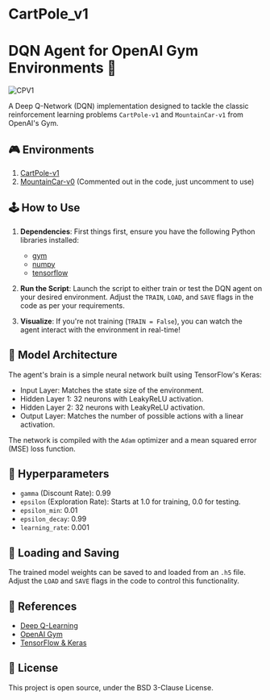 # CartPole_v1
# DQN Agent for OpenAI Gym Environments 🚀
![CPV1](https://github.com/SAIPRONE/CartPole_v1/assets/95390348/a5dd8d8c-fc00-4273-8f9a-79ea7a9ff824)

A Deep Q-Network (DQN) implementation designed  to tackle the classic reinforcement learning problems `CartPole-v1` and `MountainCar-v1` from OpenAI's Gym.

## 🎮 Environments

1. [CartPole-v1](https://gym.openai.com/envs/CartPole-v1/)
2. [MountainCar-v0](https://www.gymlibrary.dev/environments/classic_control/cart_pole/) (Commented out in the code, just uncomment to use)

## 🕹️ How to Use

1. **Dependencies**: First things first, ensure you have the following Python libraries installed:
   - [gym](https://gym.openai.com/docs/)
   - [numpy](https://numpy.org/)
   - [tensorflow](https://www.tensorflow.org/)

2. **Run the Script**: Launch the script to either train or test the DQN agent on your desired environment. Adjust the `TRAIN`, `LOAD`, and `SAVE` flags in the code as per your requirements.

3. **Visualize**: If you're not training (`TRAIN = False`), you can watch the agent interact with the environment in real-time!

## 🧠 Model Architecture

The agent's brain is a simple neural network built using TensorFlow's Keras:
- Input Layer: Matches the state size of the environment.
- Hidden Layer 1: 32 neurons with LeakyReLU activation.
- Hidden Layer 2: 32 neurons with LeakyReLU activation.
- Output Layer: Matches the number of possible actions with a linear activation.

The network is compiled with the `Adam` optimizer and a mean squared error (MSE) loss function.

## 🔧 Hyperparameters

- `gamma` (Discount Rate): 0.99
- `epsilon` (Exploration Rate): Starts at 1.0 for training, 0.0 for testing.
- `epsilon_min`: 0.01
- `epsilon_decay`: 0.99
- `learning_rate`: 0.001

## 💾 Loading and Saving

The trained model weights can be saved to and loaded from an `.h5` file. Adjust the `LOAD` and `SAVE` flags in the code to control this functionality.

## 🔗 References

- [Deep Q-Learning](https://www.cs.toronto.edu/~vmnih/docs/dqn.pdf)
- [OpenAI Gym](https://gym.openai.com/)
- [TensorFlow & Keras](https://www.tensorflow.org/)

## 📜 License

This project is open source, under the BSD 3-Clause License.
